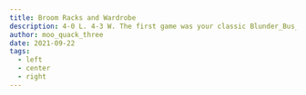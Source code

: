```yaml
---
title: Broom Racks and Wardrobe
description: 4-0 L. 4-3 W. The first game was your classic Blunder_Bus_ sweep. Tired of losing, moo_quack_three changed clothes and the crushed it.
author: moo_quack_three
date: 2021-09-22
tags:
  - left
  - center
  - right
---
```

